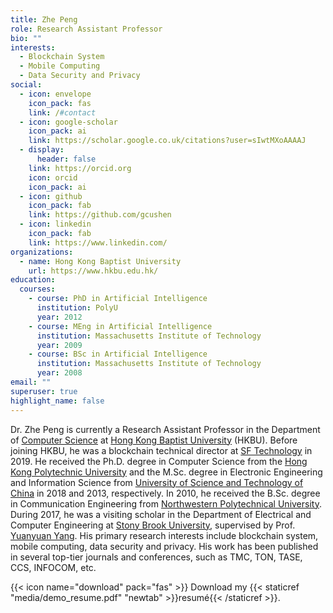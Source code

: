 ```yaml
---
title: Zhe Peng
role: Research Assistant Professor
bio: ""
interests:
  - Blockchain System
  - Mobile Computing
  - Data Security and Privacy
social:
  - icon: envelope
    icon_pack: fas
    link: /#contact
  - icon: google-scholar
    icon_pack: ai
    link: https://scholar.google.co.uk/citations?user=sIwtMXoAAAAJ
  - display:
      header: false
    link: https://orcid.org
    icon: orcid
    icon_pack: ai
  - icon: github
    icon_pack: fab
    link: https://github.com/gcushen
  - icon: linkedin
    icon_pack: fab
    link: https://www.linkedin.com/
organizations:
  - name: Hong Kong Baptist University
    url: https://www.hkbu.edu.hk/
education:
  courses:
    - course: PhD in Artificial Intelligence
      institution: PolyU
      year: 2012
    - course: MEng in Artificial Intelligence
      institution: Massachusetts Institute of Technology
      year: 2009
    - course: BSc in Artificial Intelligence
      institution: Massachusetts Institute of Technology
      year: 2008
email: ""
superuser: true
highlight_name: false
---
```

Dr. Zhe Peng is currently a Research Assistant Professor in the Department of [Computer Science](https://www.comp.hkbu.edu.hk) at [Hong Kong Baptist University](https://www.hkbu.edu.hk) (HKBU). Before joining HKBU, he was a blockchain technical director at [SF Technology](https://www.sf-tech.com.cn) in 2019. He received the Ph.D. degree in Computer Science from the [Hong Kong Polytechnic University](https://www.polyu.edu.hk) and the M.Sc. degree in Electronic Engineering and Information Science from [University of Science and Technology of China](https://www.ustc.edu.cn) in 2018 and 2013, respectively. In 2010, he received the B.Sc. degree in Communication Engineering from [Northwestern Polytechnical University](https://www.nwpu.edu.cn). During 2017, he was a visiting scholar in the Department of Electrical and Computer Engineering at [Stony Brook University](https://www.stonybrook.edu), supervised by Prof. [Yuanyuan Yang](https://www.ece.stonybrook.edu/~yang/). His primary research interests include blockchain system, mobile computing, data security and privacy. His work has been published in several top-tier journals and conferences, such as TMC, TON, TASE, CCS, INFOCOM, etc.

{{< icon name="download" pack="fas" >}} Download my {{< staticref "media/demo_resume.pdf" "newtab" >}}resumé{{< /staticref >}}.